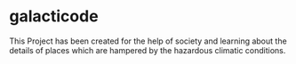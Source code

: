 # galacticode
This Project has been created for the help of society and learning about the details of places which are hampered by the hazardous climatic conditions.
